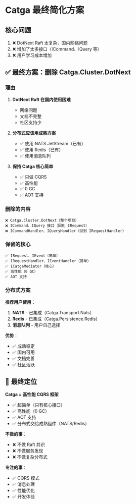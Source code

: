 # Catga 最终简化方案

## 核心问题

1. ❌ DotNext Raft 太复杂，国内网络问题
2. ❌ 增加了太多接口（ICommand、IQuery 等）
3. ❌ 用户学习成本增加

## ✅ 最终方案：删除 Catga.Cluster.DotNext

### 理由

1. **DotNext Raft 在国内使用困难**
   - 网络问题
   - 文档不完整
   - 社区支持少

2. **分布式应该用成熟方案**
   - ✅ 使用 NATS JetStream（已有）
   - ✅ 使用 Redis（已有）
   - ✅ 使用消息队列

3. **保持 Catga 核心简单**
   - ✅ 只做 CQRS
   - ✅ 高性能
   - ✅ 0 GC
   - ✅ AOT 支持

### 删除的内容

```
❌ Catga.Cluster.DotNext（整个项目）
❌ ICommand、IQuery 接口（回到 IRequest）
❌ ICommandHandler、IQueryHandler（回到 IRequestHandler）
```

### 保留的核心

```
✅ IRequest、IEvent（简单）
✅ IRequestHandler、IEventHandler（简单）
✅ ICatgaMediator（核心）
✅ 高性能（0 GC）
✅ AOT 支持
```

### 分布式方案

**推荐用户使用**：
1. **NATS** - 已集成（Catga.Transport.Nats）
2. **Redis** - 已集成（Catga.Persistence.Redis）
3. **消息队列** - 用户自己选择

**优势**：
- ✅ 成熟稳定
- ✅ 国内可用
- ✅ 文档完善
- ✅ 社区活跃

## 🎯 最终定位

**Catga = 高性能 CQRS 框架**

- ✅ 超简单（只有核心接口）
- ✅ 高性能（0 GC）
- ✅ AOT 支持
- ✅ 分布式交给成熟组件（NATS/Redis）

**不做的事**：
- ❌ 不做 Raft 共识
- ❌ 不做服务发现
- ❌ 不做复杂分布式

**专注的事**：
- ✅ CQRS 模式
- ✅ 消息处理
- ✅ 性能优化
- ✅ 开发体验

